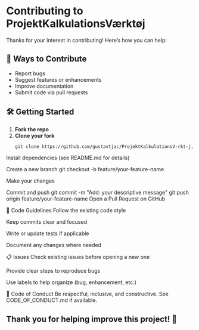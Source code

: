 # Contributing to ProjektKalkulationsVærktøj

Thanks for your interest in contributing! Here’s how you can help:

## 🚀 Ways to Contribute

- Report bugs
- Suggest features or enhancements
- Improve documentation
- Submit code via pull requests

## 🛠️ Getting Started

1. **Fork the repo**
2. **Clone your fork**
   ```bash
   git clone https://github.com/gustavtjac/ProjektKalkulationsV-rkt-j.git
Install dependencies (see README.md for details)

Create a new branch
git checkout -b feature/your-feature-name

Make your changes

Commit and push
git commit -m "Add: your descriptive message"
git push origin feature/your-feature-name
Open a Pull Request on GitHub

🧼 Code Guidelines
Follow the existing code style

Keep commits clear and focused

Write or update tests if applicable

Document any changes where needed

📋 Issues
Check existing issues before opening a new one

Provide clear steps to reproduce bugs

Use labels to help organize (bug, enhancement, etc.)

🙌 Code of Conduct
Be respectful, inclusive, and constructive. See CODE_OF_CONDUCT.md if available.

Thank you for helping improve this project! 🙏
---

